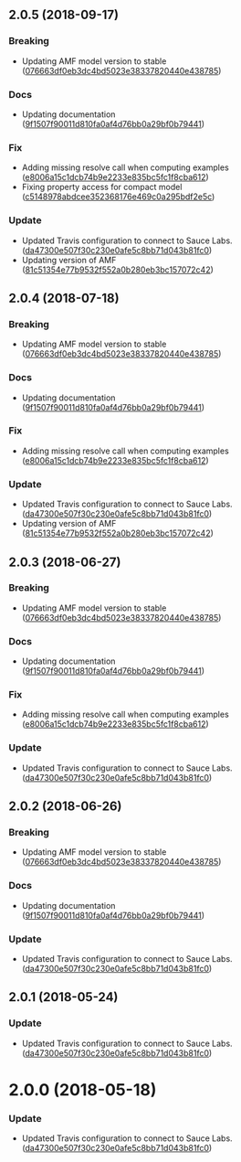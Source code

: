 <a name="2.0.5"></a>
## 2.0.5 (2018-09-17)


### Breaking

* Updating AMF model version to stable ([076663df0eb3dc4bd5023e38337820440e438785](https://github.com/advanced-rest-client/api-schema-document/commit/076663df0eb3dc4bd5023e38337820440e438785))

### Docs

* Updating documentation ([9f1507f90011d810fa0af4d76bb0a29bf0b79441](https://github.com/advanced-rest-client/api-schema-document/commit/9f1507f90011d810fa0af4d76bb0a29bf0b79441))

### Fix

* Adding missing resolve call when computing examples ([e8006a15c1dcb74b9e2233e835bc5fc1f8cba612](https://github.com/advanced-rest-client/api-schema-document/commit/e8006a15c1dcb74b9e2233e835bc5fc1f8cba612))
* Fixing property access for compact model ([c5148978abdcee352368176e469c0a295bdf2e5c](https://github.com/advanced-rest-client/api-schema-document/commit/c5148978abdcee352368176e469c0a295bdf2e5c))

### Update

* Updated Travis configuration to connect to Sauce Labs. ([da47300e507f30c230e0afe5c8bb71d043b81fc0](https://github.com/advanced-rest-client/api-schema-document/commit/da47300e507f30c230e0afe5c8bb71d043b81fc0))
* Updating version of AMF ([81c51354e77b9532f552a0b280eb3bc157072c42](https://github.com/advanced-rest-client/api-schema-document/commit/81c51354e77b9532f552a0b280eb3bc157072c42))



<a name="2.0.4"></a>
## 2.0.4 (2018-07-18)


### Breaking

* Updating AMF model version to stable ([076663df0eb3dc4bd5023e38337820440e438785](https://github.com/advanced-rest-client/api-schema-document/commit/076663df0eb3dc4bd5023e38337820440e438785))

### Docs

* Updating documentation ([9f1507f90011d810fa0af4d76bb0a29bf0b79441](https://github.com/advanced-rest-client/api-schema-document/commit/9f1507f90011d810fa0af4d76bb0a29bf0b79441))

### Fix

* Adding missing resolve call when computing examples ([e8006a15c1dcb74b9e2233e835bc5fc1f8cba612](https://github.com/advanced-rest-client/api-schema-document/commit/e8006a15c1dcb74b9e2233e835bc5fc1f8cba612))

### Update

* Updated Travis configuration to connect to Sauce Labs. ([da47300e507f30c230e0afe5c8bb71d043b81fc0](https://github.com/advanced-rest-client/api-schema-document/commit/da47300e507f30c230e0afe5c8bb71d043b81fc0))
* Updating version of AMF ([81c51354e77b9532f552a0b280eb3bc157072c42](https://github.com/advanced-rest-client/api-schema-document/commit/81c51354e77b9532f552a0b280eb3bc157072c42))



<a name="2.0.3"></a>
## 2.0.3 (2018-06-27)


### Breaking

* Updating AMF model version to stable ([076663df0eb3dc4bd5023e38337820440e438785](https://github.com/advanced-rest-client/api-schema-document/commit/076663df0eb3dc4bd5023e38337820440e438785))

### Docs

* Updating documentation ([9f1507f90011d810fa0af4d76bb0a29bf0b79441](https://github.com/advanced-rest-client/api-schema-document/commit/9f1507f90011d810fa0af4d76bb0a29bf0b79441))

### Fix

* Adding missing resolve call when computing examples ([e8006a15c1dcb74b9e2233e835bc5fc1f8cba612](https://github.com/advanced-rest-client/api-schema-document/commit/e8006a15c1dcb74b9e2233e835bc5fc1f8cba612))

### Update

* Updated Travis configuration to connect to Sauce Labs. ([da47300e507f30c230e0afe5c8bb71d043b81fc0](https://github.com/advanced-rest-client/api-schema-document/commit/da47300e507f30c230e0afe5c8bb71d043b81fc0))



<a name="2.0.2"></a>
## 2.0.2 (2018-06-26)


### Breaking

* Updating AMF model version to stable ([076663df0eb3dc4bd5023e38337820440e438785](https://github.com/advanced-rest-client/api-schema-document/commit/076663df0eb3dc4bd5023e38337820440e438785))

### Docs

* Updating documentation ([9f1507f90011d810fa0af4d76bb0a29bf0b79441](https://github.com/advanced-rest-client/api-schema-document/commit/9f1507f90011d810fa0af4d76bb0a29bf0b79441))

### Update

* Updated Travis configuration to connect to Sauce Labs. ([da47300e507f30c230e0afe5c8bb71d043b81fc0](https://github.com/advanced-rest-client/api-schema-document/commit/da47300e507f30c230e0afe5c8bb71d043b81fc0))



<a name="2.0.1"></a>
## 2.0.1 (2018-05-24)


### Update

* Updated Travis configuration to connect to Sauce Labs. ([da47300e507f30c230e0afe5c8bb71d043b81fc0](https://github.com/advanced-rest-client/api-schema-document/commit/da47300e507f30c230e0afe5c8bb71d043b81fc0))



<a name="2.0.0"></a>
# 2.0.0 (2018-05-18)


### Update

* Updated Travis configuration to connect to Sauce Labs. ([da47300e507f30c230e0afe5c8bb71d043b81fc0](https://github.com/advanced-rest-client/api-schema-document/commit/da47300e507f30c230e0afe5c8bb71d043b81fc0))



